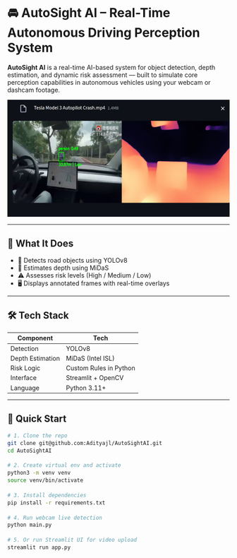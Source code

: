 # 🚘 AutoSight AI – Real-Time Autonomous Driving Perception System

**AutoSight AI** is a real-time AI-based system for object detection, depth estimation, and dynamic risk assessment — built to simulate core perception capabilities in autonomous vehicles using your webcam or dashcam footage.

![AutoSight Demo](https://github.com/Adityajl/AutoSightAI/blob/master/Screenshot%20From%202025-08-03%2021-02-54.png) <!-- Replace with your GIF -->

---

## 🧠 What It Does

- 🚗 Detects road objects using YOLOv8
- 📏 Estimates depth using MiDaS
- ⚠️ Assesses risk levels (High / Medium / Low)
- 🖥️ Displays annotated frames with real-time overlays

---

## 🛠 Tech Stack

| Component        | Tech                         |
|------------------|------------------------------|
| Detection        | YOLOv8                       |
| Depth Estimation | MiDaS (Intel ISL)            |
| Risk Logic       | Custom Rules in Python       |
| Interface        | Streamlit + OpenCV           |
| Language         | Python 3.11+                 |

---

## 🚀 Quick Start

```bash
# 1. Clone the repo
git clone git@github.com:Adityajl/AutoSightAI.git
cd AutoSightAI

# 2. Create virtual env and activate
python3 -m venv venv
source venv/bin/activate

# 3. Install dependencies
pip install -r requirements.txt

# 4. Run webcam live detection
python main.py

# 5. Or run Streamlit UI for video upload
streamlit run app.py
